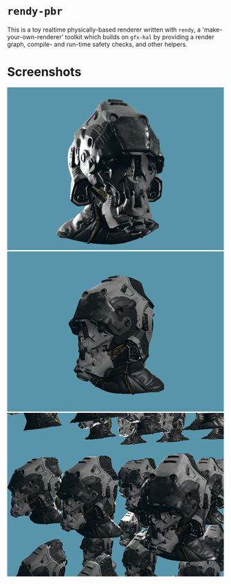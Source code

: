 # `rendy-pbr`

This is a toy realtime physically-based renderer written with `rendy`, a 'make-your-own-renderer' toolkit
which builds on `gfx-hal` by providing a render graph, compile- and run-time safety checks, and
other helpers.

# Screenshots

![](screenshots/helmet1.png)
![](screenshots/helmet2.png)
![](screenshots/helmet3.png)